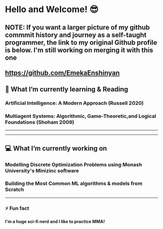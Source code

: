 # Hello and Welcome! 😎

## NOTE: If you want a larger picture of my github commmit history and journey as a self-taught programmer, the link to my original Github profile is below. I'm still working on merging it with this one <br /><br />https://github.com/EmekaEnshinyan

## 🌱 What I’m currently learning & Reading
### Artificial Intelligence: A Modern Approach (Russell 2020)
### Multiagent Systems: Algorithmic, Game-Theoretic,and Logical Foundations (Shoham 2009)
<!--
### Theory of Computation, beginning with Gödel's famous paper "On Formally Undecidable Propositions of Principia Mathematica and Related Systems." (1931)
### AI and Simulation from the Tang et al. paper "GenSim: A General Social Simulation Platform with Large Language Model based Agents" (2024)
--->

-----
---

## 💻  What I’m currently working on
### Modelling Discrete Optimization Problems using Monash University's Minizinc software
### Building the Most Common ML algorithms & models from Scratch
<!--
### Primordial Soup Sim in Python
--->

---

### ⚡ Fun fact 
#### I'm a huge sci-fi nerd and I like to practice MMA!

<!--
- 👯 I’m looking to collaborate on ...
- 🤔 I’m looking for help with ...
- 💬 Ask me about ...
- 📫 How to reach me: ...
-->
